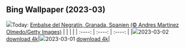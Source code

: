 ## Bing Wallpaper (2023-03)
![](https://global.bing.com/th?id=OHR.NegratinSpain_DE-DE9936607570_UHD.jpg&w=1000)Today: [Embalse del Negratín, Granada, Spanien (© Andres Martinez Olmedo/Getty Images)](https://global.bing.com/th?id=OHR.NegratinSpain_DE-DE9936607570_UHD.jpg)
|      |      |      |
| :----: | :----: | :----: |
|![](https://global.bing.com/th?id=OHR.NegratinSpain_DE-DE9936607570_UHD.jpg&pid=hp&w=384&h=216&rs=1&c=4)2023-03-02 [download 4k](https://global.bing.com/th?id=OHR.NegratinSpain_DE-DE9936607570_UHD.jpg)|![](https://global.bing.com/th?id=OHR.LuebeckCityGate_DE-DE8410564862_UHD.jpg&pid=hp&w=384&h=216&rs=1&c=4)2023-03-01 [download 4k](https://global.bing.com/th?id=OHR.LuebeckCityGate_DE-DE8410564862_UHD.jpg)|